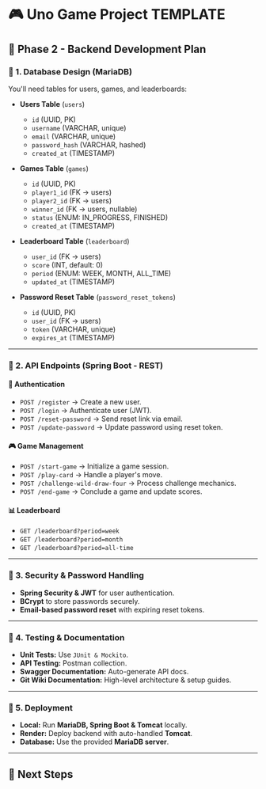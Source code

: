 
# 🎮 Uno Game Project TEMPLATE
## **🔹 Phase 2 - Backend Development Plan**
### **📌 1. Database Design (MariaDB)**
You'll need tables for users, games, and leaderboards:
- **Users Table** (`users`)
    - `id` (UUID, PK)
    - `username` (VARCHAR, unique)
    - `email` (VARCHAR, unique)
    - `password_hash` (VARCHAR, hashed)
    - `created_at` (TIMESTAMP)

- **Games Table** (`games`)
    - `id` (UUID, PK)
    - `player1_id` (FK → users)
    - `player2_id` (FK → users)
    - `winner_id` (FK → users, nullable)
    - `status` (ENUM: IN_PROGRESS, FINISHED)
    - `created_at` (TIMESTAMP)

- **Leaderboard Table** (`leaderboard`)
    - `user_id` (FK → users)
    - `score` (INT, default: 0)
    - `period` (ENUM: WEEK, MONTH, ALL_TIME)
    - `updated_at` (TIMESTAMP)

- **Password Reset Table** (`password_reset_tokens`)
    - `id` (UUID, PK)
    - `user_id` (FK → users)
    - `token` (VARCHAR, unique)
    - `expires_at` (TIMESTAMP)

---

### **📌 2. API Endpoints (Spring Boot - REST)**
#### **👤 Authentication**
- `POST /register` → Create a new user.
- `POST /login` → Authenticate user (JWT).
- `POST /reset-password` → Send reset link via email.
- `POST /update-password` → Update password using reset token.

#### **🎮 Game Management**
- `POST /start-game` → Initialize a game session.
- `POST /play-card` → Handle a player's move.
- `POST /challenge-wild-draw-four` → Process challenge mechanics.
- `POST /end-game` → Conclude a game and update scores.

#### **📊 Leaderboard**
- `GET /leaderboard?period=week`
- `GET /leaderboard?period=month`
- `GET /leaderboard?period=all-time`

---

### **📌 3. Security & Password Handling**
- **Spring Security & JWT** for user authentication.
- **BCrypt** to store passwords securely.
- **Email-based password reset** with expiring reset tokens.

---

### **📌 4. Testing & Documentation**
- **Unit Tests:** Use `JUnit & Mockito`.
- **API Testing:** Postman collection.
- **Swagger Documentation:** Auto-generate API docs.
- **Git Wiki Documentation:** High-level architecture & setup guides.

---

### **📌 5. Deployment**
- **Local:** Run **MariaDB, Spring Boot & Tomcat** locally.
- **Render:** Deploy backend with auto-handled **Tomcat**.
- **Database:** Use the provided **MariaDB server**.

---

## **🔹 Next Steps**



